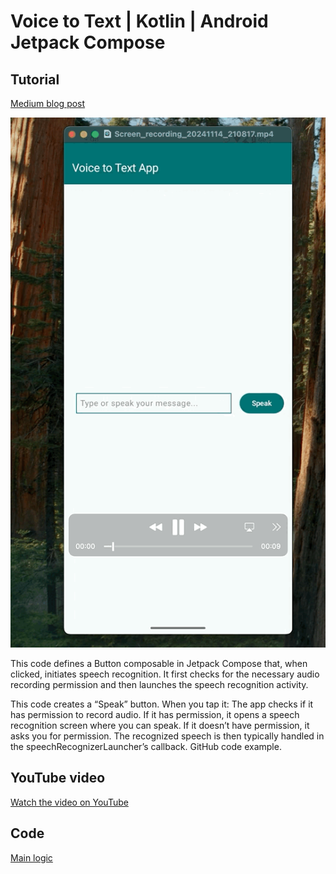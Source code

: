 # Voice to Text | Kotlin | Android Jetpack Compose

## Tutorial
[Medium blog post](https://andresand.medium.com/voice-to-text-kotlin-android-jetpack-compose-3e4419dcbac3)

<img src='voice-to-text-app.gif' title='Video Walkthrough' width='' alt='Video Walkthrough' />

This code defines a Button composable in Jetpack Compose that, when clicked, initiates speech recognition. It first checks for the necessary audio recording permission and then launches the speech recognition activity.

This code creates a “Speak” button. When you tap it: The app checks if it has permission to record audio. If it has permission, it opens a speech recognition screen where you can speak. If it doesn’t have permission, it asks you for permission. The recognized speech is then typically handled in the speechRecognizerLauncher’s callback. GitHub code example.

## YouTube video
[Watch the video on YouTube](https://www.youtube.com/shorts/84Z8KAQkNg4)

## Code
[Main logic](https://github.com/AndreSand/VoiceToText/blob/main/app/src/main/java/com/android/example/voicetotext/MainActivity.kt)
